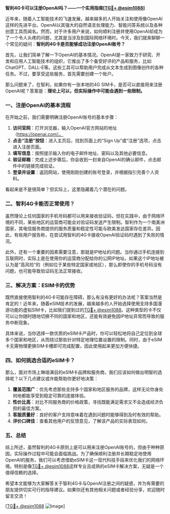 **智利4G卡可以注册OpenAI吗？——一个实用指南[[TG💪+ @esim1088](https://t.me/s/esim1088)]**

近年来，随着人工智能技术的飞速发展，越来越多的人开始关注和使用像OpenAI这样的先进平台。OpenAI以其强大的自然语言处理能力、智能问答系统以及各种创意工具而闻名。然而，对于许多用户来说，如何顺利注册并使用OpenAI却成为了一个令人头疼的问题，尤其是当涉及到国际网络环境时。今天，我们就来聊聊一个常见的疑问：**智利的4G卡是否能够成功注册OpenAI账号？**

首先，让我们简单了解一下OpenAI的基本情况。OpenAI是一家致力于研究、开发和应用人工智能技术的组织，它推出了多个备受好评的产品和服务，比如ChatGPT、DALL-E等。这些工具可以帮助用户完成从文本生成到图像创作的各种任务。不过，要享受这些服务，首先需要创建一个账户。

那么问题来了，在智利，如果你有一张本地的4G SIM卡，是否可以直接用来注册OpenAI呢？答案是：**理论上可以，但实际操作中可能会遇到一些限制。**

### 一、注册OpenAI的基本流程

在开始之前，我们需要明确注册OpenAI账号的基本步骤：

1. **访问官网**：打开浏览器，输入OpenAI官方网站的地址（https://openai.com）。
2. **点击“注册”按钮**：进入主页后，找到页面上的“Sign Up”或“注册”选项，点击进入注册页面。
3. **填写信息**：按照提示输入你的电子邮件地址、密码以及其他必要信息。
4. **验证邮箱**：完成上述步骤后，你会收到一封来自OpenAI的确认邮件，点击邮件中的链接完成验证。
5. **登录并设置**：返回网站，使用刚刚创建的账号登录，并根据指引完善个人资料。

看起来是不是很简单？但实际上，这里隐藏着几个潜在的问题。

### 二、智利4G卡能否正常使用？

虽然理论上任何国家的手机号码都可以用来接收验证码，但在实践中，由于网络环境的不同，某些地区的运营商可能会对验证码发送产生限制。智利作为一个南美洲国家，其电信服务商提供的服务质量和稳定性可能与欧美发达国家存在差异。因此，有些用户报告称，在尝试用智利的4G卡接收OpenAI验证码时遇到了失败的情况。

此外，还有一个重要的因素需要注意，那就是IP地址的问题。当你通过手机连接到互联网时，实际上是在使用你的运营商分配给你的公网IP地址。如果这个IP地址被认为是“高风险”的（例如位于某些特定国家或地区），那么即使你的手机号码没有问题，也可能导致验证码无法正常接收。

### 三、解决方案：ESIM卡的优势

既然直接使用智利的4G卡可能存在障碍，那么有没有更好的办法呢？答案当然是肯定的！近年来，随着eSIM技术的发展，越来越多的人开始选择使用支持多国漫游功能的虚拟SIM卡，比如我们提到过的[TG💪+ @esim1088](https://t.me/s/esim1088)。这种类型的卡不仅可以让你随时随地切换不同的国家和地区，还能有效避免因IP地址异常而导致的服务中断现象。

具体来说，当你选择一款优质的eSIM卡产品时，你可以轻松地将自己定位到全球多个国家和地区，从而绕过那些针对特定地理位置设置的限制。同时，由于eSIM卡无需物理更换SIM卡槽即可完成配置，因此使用起来更加方便快捷。

### 四、如何挑选合适的eSIM卡？

那么，面对市场上琳琅满目的eSIM卡品牌和服务商，我们应该如何做出明智的选择呢？以下几点建议或许能帮助你更好地决策：

1. **覆盖范围广**：优先考虑那些支持多个国家和地区服务的品牌，这样无论你身处何地都能享受到稳定可靠的连接体验。
2. **性价比高**：对比不同服务商的价格政策，寻找既能满足需求又不会造成经济负担的最佳方案。
3. **客服质量好**：良好的客户支持意味着在遇到问题时能够得到及时有效的帮助。
4. **评价口碑佳**：查看其他用户的反馈意见，了解该产品的实际表现如何。

### 五、总结

综上所述，虽然智利的4G卡原则上是可以用来注册OpenAI账号的，但由于种种原因，实际操作过程中可能会面临挑战。为了确保顺利注册并长期稳定地使用OpenAI的服务，我们可以考虑借助eSIM卡这一现代科技手段来优化我们的网络环境。特别是像[TG💪+ @esim1088](https://t.me/s/esim1088)这样专业且成熟的eSIM卡解决方案，无疑是一个值得信赖的选择。

希望本文能够为大家解答关于智利4G卡与OpenAI注册之间的疑惑，并为有需要的朋友提供切实可行的指导建议。如果你还有其他相关问题或者经验分享，欢迎随时留言交流！

[[TG💪+ @esim1088](https://t.me/s/esim1088) ![Image](https://i.postimg.cc/4NQfJmqS/Snipaste-2025-05-13-00-14-12.png)]